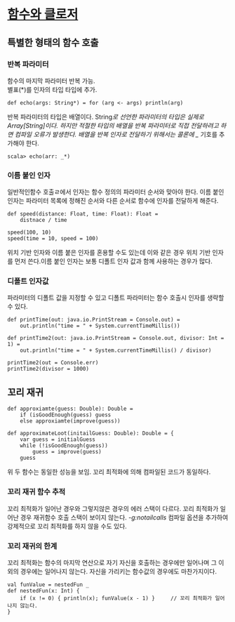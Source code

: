 # [함수와 클로저](https://github.com/mini666/scala-edu/blob/master/src/main/scala/edu/scala/ch8/FunctionAndClosure.scala)
## 특별한 형태의 함수 호출
### 반복 파라미터
함수의 마지막 파라미터 반복 가능.  
별표(\*)를 인자의 타입 타입에 추가.  

```
def echo(args: String*) = for (arg <- args) println(arg)
```

반복 파라미터의 타입은 배열이다. String*로 선언한 파라미터의 타입은 실제로 Array[String]이다. 하지만 적절한 타입의 배열을 반복 파라미터로 직접 전달하려고 하면 컴파일 오류가 발생한다.
배열을 반복 인자로 전달하기 위해서는 콜론에 _* 기호를 추가해야 한다.

```
scala> echo(arr: _*)
```

### 이름 붙인 인자
일반적인함수 호출ㄹ에서 인자는 함수 정의의 파라미터 순서와 맞아야 한다. 이름 붙인 인자는 파라미터 목록에 정해진 순서와 다른 순서로 함수에 인자를 전달하게 해준다.

```
def speed(distance: Float, time: Float): Float = 
	distnace / time

speed(100, 10)
speed(time = 10, speed = 100)
```

위치 기반 인자와 이름 붙은 인자를 혼용할 수도 있는데 이와 같은 경우 위치 기반 인자를 먼저 쓴다.이름 붙인 인자는 보통 디폴트 인자 값과 함께 사용하는 경우가 많다.
### 디폴트 인자값
파라미터의 디폴트 값을 지정할 수 있고 디폴트 파라미터는 함수 호출시 인자를 생략할 수 있다. 
```
def printTime(out: java.io.PrintStream = Console.out) = 
	out.println("time = " + System.currentTimeMillis())

def printTime2(out: java.io.PrintStream = Console.out, divisor: Int = 1) = 
	out.println("time = " + System.currentTimeMillis() / divisor)

printTime2(out = Console.err)
printTime2(divisor = 1000)
```

## 꼬리 재귀
```
def approxiamte(guess: Double): Double = 
	if (isGoodEnough(guess) guess
	else approxiamte(improve(guess))

def approximateLoot(initailGuess: Double): Double = {
	var guess = initialGuess
	while (!isGoodEnough(guess))
		guess = improve(guess)
	guess
```

위 두 함수는 동일한 성능을 보임. 꼬리 최적화에 의해 컴파일된 코드가 동일하다.
### 꼬리 재귀 함수 추적
꼬리 최적화가 일어난 경우와 그렇지않은 경우의 에러 스택이 다르다. 꼬리 최적화가 일어난 경우 재귀함수 호출 스택이 보이지 않는다. *-g:notailcalls* 컴파일 옵션을 추가하여 강제적으로 꼬리 최적화를 하지 않을 수도 있다.
### 꼬리 재귀의 한계
꼬리 최적화는 함수의 마지막 연산으로 자기 자신을 호출하는 경우에만 일어나며 그 이외의 경우에는 일어나지 않는다. 자신을 가리키는 함수값의 경우에도 마찬가지이다.
```
val funValue = nestedFun _
def nestedFun(x: Int) {
	if (x != 0) { println(x); funValue(x - 1) }		// 꼬리 최적화가 일어나지 않는다.
}
```

